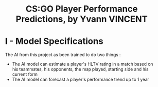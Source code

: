 <h1><center>CS:GO Player Performance Predictions, by Yvann VINCENT</center></h1>

# I - Model Specifications

The AI from this project as been trained to do two things :

* The AI model can estimate a player's HLTV rating in a match based on his teammates, his opponents, the map played, starting side and his current form 
* The AI model can forecast a player's performance trend up to 1 year




